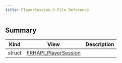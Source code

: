 ```yaml
---
title: PlayerSession.h File Reference
---
```


## Summary
| Kind | View | Description |
|------|------|-------------|
|struct|[FRHAPI_PlayerSession](/unreal-plugins/all/structfrhapi__playersession/#structFRHAPI__PlayerSession)||
